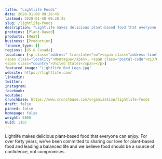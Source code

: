 ```yaml
---
title: "Lightlife Foods"
date: 2020-01-08 08:28:45
lastmod: 2020-01-08 08:28:45
slug: /lightlife-foods
description: "Lightlife makes delicious plant-based food that everyone can enjoy. For over forty years, we’ve been committed to sharing our love for plant-based food and leading a balanced life and we believe food should be a source of confidence, not compromises."
proteins: [Plant-Based]
products: [Meat]
business: [Production]
finance_type: []
regions: [US & Canada]
location: [<p class="address" translate="no"><span class="address-line1">Lightlife Way</span><br>
<span class="locality">Montague</span>, <span class="postal-code">01376</span><br>
<span class="country">United States</span></p>]
featured_image: "Lightlife Red_Logo.jpg"
website: https://lightlife.com/
linkedin: 
twitter: 
instagram: 
facebook: 
youtube: 
crunchbase: https://www.crunchbase.com/organization/lightlife-foods
draft: false
pinned: false
homepage: false
weight: 5000
uuid: 1165
---
```

Lightlife makes delicious plant-based food that everyone can enjoy. For over forty years, we’ve been committed to sharing our love for plant-based food and leading a balanced life and we believe food should be a source of confidence, not compromises.
